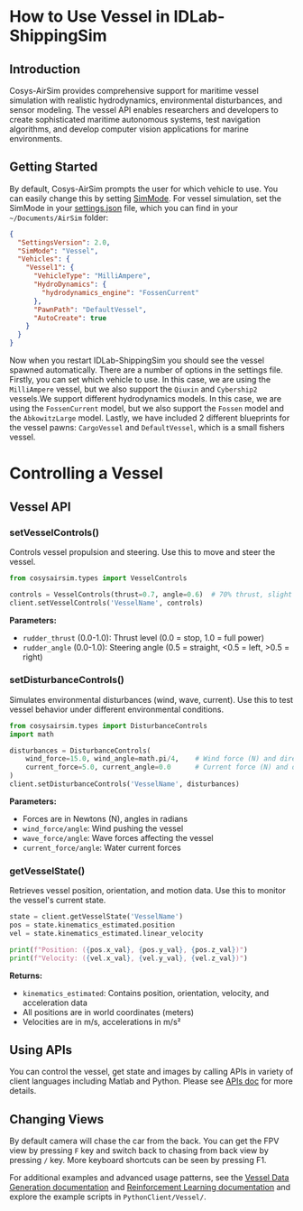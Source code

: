 # How to Use Vessel in IDLab-ShippingSim

## Introduction

Cosys-AirSim provides comprehensive support for maritime vessel simulation with realistic hydrodynamics, environmental disturbances, and sensor modeling. The vessel API enables researchers and developers to create sophisticated maritime autonomous systems, test navigation algorithms, and develop computer vision applications for marine environments.

## Getting Started

By default, Cosys-AirSim prompts the user for which vehicle to use. You can easily change this by setting [SimMode](../settings.md#SimMode). For vessel simulation, set the SimMode in your [settings.json](../settings.md) file, which you can find in your `~/Documents/AirSim` folder:

```json
{
  "SettingsVersion": 2.0,
  "SimMode": "Vessel",
  "Vehicles": {
    "Vessel1": {
      "VehicleType": "MilliAmpere",
      "HydroDynamics": {
        "hydrodynamics_engine": "FossenCurrent"
      },
      "PawnPath": "DefaultVessel",
      "AutoCreate": true
    }
  }
}
```
Now when you restart IDLab-ShippingSim you should see the vessel spawned automatically.
There are a number of options in the settings file. Firstly, you can set which vehicle to use. In this case, we are using the `MilliAmpere` vessel, but we also support the `Qiuxin` and `Cybership2` vessels.We support different hydrodynamics models. In this case, we are using the `FossenCurrent` model, but we also support the `Fossen` model and the `AbkowitzLarge` model. Lastly, we have included 2 different blueprints for the vessel pawns: `CargoVessel` and `DefaultVessel`, which is a small fishers vessel.

# Controlling a Vessel

## Vessel API

### setVesselControls()
Controls vessel propulsion and steering. Use this to move and steer the vessel.

```python
from cosysairsim.types import VesselControls

controls = VesselControls(thrust=0.7, angle=0.6)  # 70% thrust, slight turn
client.setVesselControls('VesselName', controls)
```

**Parameters:**
- `rudder_thrust` (0.0-1.0): Thrust level (0.0 = stop, 1.0 = full power)
- `rudder_angle` (0.0-1.0): Steering angle (0.5 = straight, <0.5 = left, >0.5 = right)

### setDisturbanceControls()
Simulates environmental disturbances (wind, wave, current). Use this to test vessel behavior under different environmental conditions.

```python
from cosysairsim.types import DisturbanceControls
import math

disturbances = DisturbanceControls(
    wind_force=15.0, wind_angle=math.pi/4,    # Wind force (N) and direction (rad)
    current_force=5.0, current_angle=0.0      # Current force (N) and direction (rad)
)
client.setDisturbanceControls('VesselName', disturbances)
```

**Parameters:**
- Forces are in Newtons (N), angles in radians
- `wind_force/angle`: Wind pushing the vessel
- `wave_force/angle`: Wave forces affecting the vessel
- `current_force/angle`: Water current forces

### getVesselState()
Retrieves vessel position, orientation, and motion data. Use this to monitor the vessel's current state.

```python
state = client.getVesselState('VesselName')
pos = state.kinematics_estimated.position
vel = state.kinematics_estimated.linear_velocity

print(f"Position: ({pos.x_val}, {pos.y_val}, {pos.z_val})")
print(f"Velocity: ({vel.x_val}, {vel.y_val}, {vel.z_val})")
```

**Returns:**
- `kinematics_estimated`: Contains position, orientation, velocity, and acceleration data
- All positions are in world coordinates (meters)
- Velocities are in m/s, accelerations in m/s²

## Using APIs
You can control the vessel, get state and images by calling APIs in variety of client languages including Matlab and Python. Please see [APIs doc](../apis.md) for more details.

## Changing Views
By default camera will chase the car from the back. You can get the FPV view by pressing `F` key and switch back to chasing from back view by pressing `/` key. More keyboard shortcuts can be seen by pressing F1.

For additional examples and advanced usage patterns, see the [Vessel Data Generation documentation](data_generation.md) and [Reinforcement Learning documentation](reinforcement_learning.md) and explore the example scripts in `PythonClient/Vessel/`.
